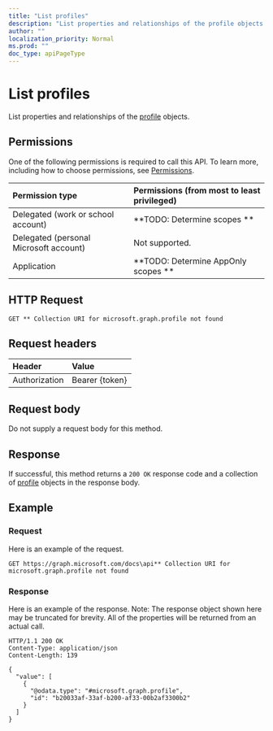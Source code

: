 ```yaml
---
title: "List profiles"
description: "List properties and relationships of the profile objects."
author: ""
localization_priority: Normal
ms.prod: ""
doc_type: apiPageType
---
```


# List profiles

List properties and relationships of the [profile](../resources/profile.md) objects.

## Permissions
One of the following permissions is required to call this API. To learn more, including how to choose permissions, see [Permissions](/concepts/permissions-reference.md).

|Permission type|Permissions (from most to least privileged)|
|:---|:---|
|Delegated (work or school account)|**TODO: Determine scopes **|
|Delegated (personal Microsoft account)|Not supported.|
|Application|**TODO: Determine AppOnly scopes **|

## HTTP Request
<!-- {
  "blockType": "ignored"
}
-->
``` http
GET ** Collection URI for microsoft.graph.profile not found
```

## Request headers
|Header|Value|
|:---|:---|
|Authorization|Bearer {token}|

## Request body
Do not supply a request body for this method.

## Response
If successful, this method returns a `200 OK` response code and a collection of [profile](../resources/profile.md) objects in the response body.

## Example

### Request
Here is an example of the request.
<!-- {
  "blockType": "request",
  "name": "get_profile"
}
-->
``` http
GET https://graph.microsoft.com/docs\api** Collection URI for microsoft.graph.profile not found
```

### Response
Here is an example of the response. Note: The response object shown here may be truncated for brevity. All of the properties will be returned from an actual call.
<!-- {
  "blockType": "response",
  "truncated": true,
  "@odata.type": "collection(microsoft.graph.profile)"
}
-->
``` http
HTTP/1.1 200 OK
Content-Type: application/json
Content-Length: 139

{
  "value": [
    {
      "@odata.type": "#microsoft.graph.profile",
      "id": "b20033af-33af-b200-af33-00b2af3300b2"
    }
  ]
}
```

